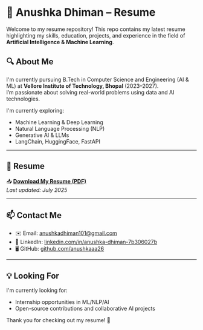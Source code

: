 
# 📄 Anushka Dhiman – Resume

Welcome to my resume repository! This repo contains my latest resume highlighting my skills, education, projects, and experience in the field of **Artificial Intelligence & Machine Learning**.

## 🔍 About Me

I'm currently pursuing B.Tech in Computer Science and Engineering (AI & ML) at **Vellore Institute of Technology, Bhopal** (2023–2027).  
I’m passionate about solving real-world problems using data and AI technologies.

I'm currently exploring:
- Machine Learning & Deep Learning
- Natural Language Processing (NLP)
- Generative AI & LLMs
- LangChain, HuggingFace, FastAPI

---

## 📌 Resume

📥 **[Download My Resume (PDF)](https://github.com/anushkaaa26/anushka-resume/blob/a4ed19dfc5194dbf18f4164c86a251ecb75384a6/Resume.pdf)**  
_Last updated: July 2025_

---

## 📫 Contact Me

- ✉️ Email: [anushkadhiman101@gmail.com](mailto:anushkadhiman101@gmail.com)
- 💼 LinkedIn: [linkedin.com/in/anushka-dhiman-7b306027b](https://www.linkedin.com/in/anushka-dhiman-7b306027b)
- 🖥️ GitHub: [github.com/anushkaaa26](https://github.com/anushkaaa26)

---

## 💡 Looking For

I'm currently looking for:
- Internship opportunities in ML/NLP/AI
- Open-source contributions and collaborative AI projects

Thank you for checking out my resume! 🌟
